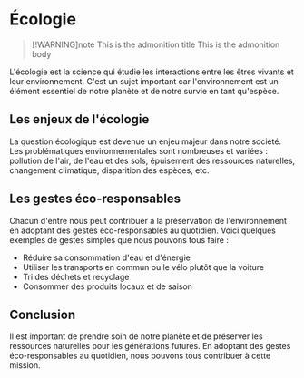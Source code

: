 # Écologie

>[!WARNING]note This is the admonition title
This is the admonition body

L'écologie est la science qui étudie les interactions entre les êtres vivants et leur environnement. C'est un sujet important car l'environnement est un élément essentiel de notre planète et de notre survie en tant qu'espèce.

## Les enjeux de l'écologie

La question écologique est devenue un enjeu majeur dans notre société. Les problématiques environnementales sont nombreuses et variées : pollution de l'air, de l'eau et des sols, épuisement des ressources naturelles, changement climatique, disparition des espèces, etc.

## Les gestes éco-responsables

Chacun d'entre nous peut contribuer à la préservation de l'environnement en adoptant des gestes éco-responsables au quotidien. Voici quelques exemples de gestes simples que nous pouvons tous faire :

- Réduire sa consommation d'eau et d'énergie
- Utiliser les transports en commun ou le vélo plutôt que la voiture
- Tri des déchets et recyclage
- Consommer des produits locaux et de saison

## Conclusion

Il est important de prendre soin de notre planète et de préserver les ressources naturelles pour les générations futures. En adoptant des gestes éco-responsables au quotidien, nous pouvons tous contribuer à cette mission.
